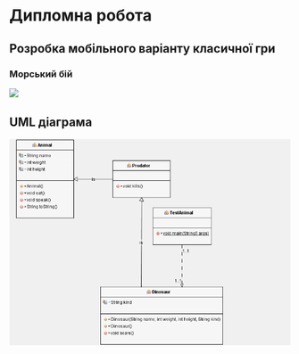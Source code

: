 # Дипломна робота
## Розробка мобільного варіанту класичної гри 
### Морський бій 

![](http://pngimg.com/uploads/dinosaur/dinosaur_PNG16606.png)
 ## UML діаграма 
 <img src="https://github.com/ppc-ntu-khpi/35-inheritance-VladKharchenko1/blob/master/UML.png">

